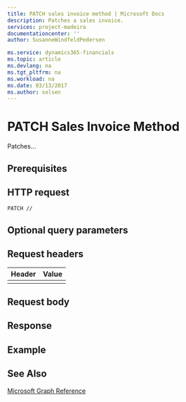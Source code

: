 ```yaml
---
title: PATCH sales invoice method | Microsoft Docs
description: Patches a sales invoice.
services: project-madeira
documentationcenter: ''
author: SusanneWindfeldPedersen

ms.service: dynamics365-financials
ms.topic: article
ms.devlang: na
ms.tgt_pltfrm: na
ms.workload: na
ms.date: 03/13/2017
ms.author: solsen
---
```


# PATCH Sales Invoice Method
Patches...

## Prerequisites

## HTTP request
```
PATCH //
```
## Optional query parameters

## Request headers

|Header|Value|
|------|-----|
|||

## Request body

## Response

## Example

## See Also
[Microsoft Graph Reference](graph-reference.md)  